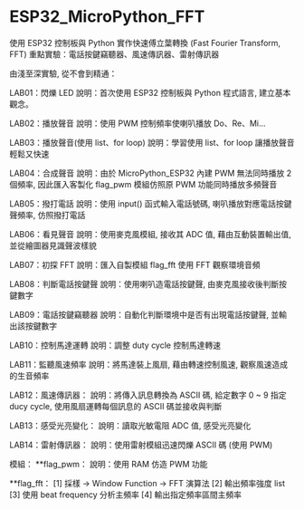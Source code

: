 # ESP32_MicroPython_FFT
使用 ESP32 控制板與 Python 實作快速傅立葉轉換 (Fast Fourier Transform, FFT)
重點實驗：電話按鍵竊聽器、風速傳訊器、雷射傳訊器

由淺至深實驗, 從不會到精通：

LAB01：閃爍 LED
 說明：首次使用 ESP32 控制板與 Python 程式語言, 建立基本觀念。
 
LAB02：播放聲音
 說明：使用 PWM 控制頻率使喇叭播放 Do、Re、Mi...
 
LAB03：播放聲音(使用 list、for loop)
 說明：學習使用 list、for loop 讓播放聲音輕鬆又快速
 
LAB04：合成聲音
 說明：由於 MicroPython_ESP32 內建 PWM 無法同時播放 2 個頻率, 因此匯入客製化 flag_pwm 模組仿照原 PWM 功能同時播放多頻聲音
 
LAB05：撥打電話
 說明：使用 input() 函式輸入電話號碼, 喇叭播放對應電話按鍵聲頻率, 仿照撥打電話
 
LAB06：看見聲音
 說明：使用麥克風模組, 接收其 ADC 值, 藉由互動裝置輸出值, 並從繪圖器見識聲波樣貌
 
LAB07：初探 FFT
 說明：匯入自製模組 flag_fft 使用 FFT 觀察環境音頻

LAB08：判斷電話按鍵聲
 說明：使用喇叭造電話按鍵聲, 由麥克風接收後判斷按鍵數字

LAB09：電話按鍵竊聽器
 說明：自動化判斷環境中是否有出現電話按鍵聲, 並輸出該按鍵數字

LAB10：控制馬達運轉
 說明：調整 duty cycle 控制馬達轉速

LAB11：監聽風速頻率
 說明：將馬達裝上風扇, 藉由轉速控制風速, 觀察風速造成的生音頻率

LAB12：風速傳訊器：
 說明：將傳入訊息轉換為 ASCII 碼, 給定數字 0 ~ 9 指定 ducy cycle, 使用風扇運轉每個訊息的 ASCII 碼並接收與判斷
 
LAB13：感受光亮變化：
 說明：讀取光敏電阻 ADC 值, 感受光亮變化

LAB14：雷射傳訊器：
 說明：使用雷射模組迅速閃爍 ASCII 碼 (使用 PWM)
 
模組：
**flag_pwm：
  說明：使用 RAM 仿造 PWM 功能

**flag_fft：
 [1] 採樣 -> Window Function -> FFT 演算法 
 [2] 輸出頻率強度 list
 [3] 使用 beat frequency 分析主頻率
 [4] 輸出指定頻率區間主頻率
 
